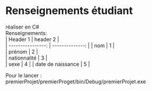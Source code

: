 # Renseignements étudiant

réaliser en C#     
Renseignements:      
| Header 1          |   header 2      |       
| ----------------: | --------------: |
| nom               |        1        |         
| prénom            |        2        |         
| nationnalité      |        3        |     
| sexe              |        4        |
| date de naissance |        5        |      


Pour le lancer :     
premierProjet/premierProget/bin/Debug/premierProjet.exe
